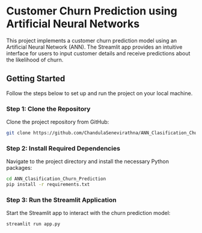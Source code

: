 # Customer Churn Prediction using Artificial Neural Networks

This project implements a customer churn prediction model using an Artificial Neural Network (ANN). The Streamlit app provides an intuitive interface for users to input customer details and receive predictions about the likelihood of churn.

## Getting Started

Follow the steps below to set up and run the project on your local machine.

### Step 1: Clone the Repository
Clone the project repository from GitHub:
```bash
git clone https://github.com/ChandulaSenevirathna/ANN_Clasification_Churn_Prediction.git
```

### Step 2: Install Required Dependencies
Navigate to the project directory and install the necessary Python packages:
```bash
cd ANN_Clasification_Churn_Prediction
pip install -r requirements.txt
```

### Step 3: Run the Streamlit Application
Start the Streamlit app to interact with the churn prediction model:
```bash
streamlit run app.py
```
